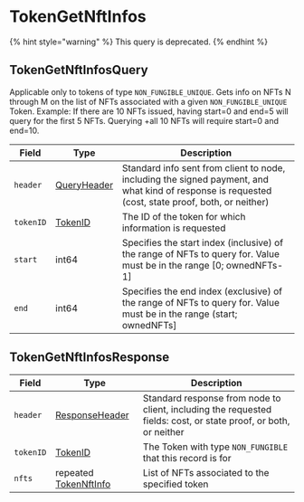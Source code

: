 # TokenGetNftInfos

{% hint style="warning" %}
This query is deprecated.
{% endhint %}

## TokenGetNftInfosQuery

Applicable only to tokens of type `NON_FUNGIBLE_UNIQUE`. Gets info on NFTs N through M on the list of NFTs associated with a given `NON_FUNGIBLE_UNIQUE` Token. Example: If there are 10 NFTs issued, having start=0 and end=5 will query for the first 5 NFTs. Querying +all 10 NFTs will require start=0 and end=10.

| Field     | Type                                           | Description                                                                                                                                                                                                   |
| --------- | ---------------------------------------------- | ------------------------------------------------------------------------------------------------------------------------------------------------------------------------------------------------------------- |
| `header`  | [QueryHeader](../miscellaneous/queryheader.md) | Standard info sent from client to node, including the signed payment, and what kind of response is requested (cost, state proof, both, or neither)                                         |
| `tokenID` | [TokenID](../basic-types/tokenid.md)           | The ID of the token for which information is requested                                                                                                                                                        |
| `start`   | int64                                          | Specifies the start index (inclusive) of the range of NFTs to query for. Value must be in the range \[0; ownedNFTs-1] |
| `end`     | int64                                          | Specifies the end index (exclusive) of the range of NFTs to query for. Value must be in the range (start; ownedNFTs]          |

## TokenGetNftInfosResponse

| Field     | Type                                                     | Description                                                                                                                      |
| --------- | -------------------------------------------------------- | -------------------------------------------------------------------------------------------------------------------------------- |
| `header`  | [ResponseHeader](../miscellaneous/responseheader.md)     | Standard response from node to client, including the requested fields: cost, or state proof, or both, or neither |
| `tokenID` | [TokenID](../basic-types/tokenid.md)                     | The Token with type `NON_FUNGIBLE` that this record is for                                                                       |
| `nfts`    | repeated [TokenNftInfo](tokengetnftinfo.md#tokennftinfo) | List of NFTs associated to the specified token                                                                                   |
